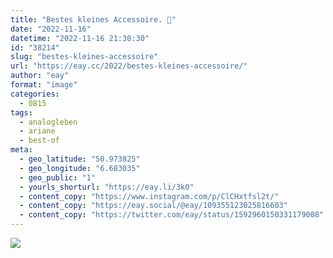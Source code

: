 ```yaml
---
title: "Bestes kleines Accessoire. 🥰"
date: "2022-11-16"
datetime: "2022-11-16 21:30:30"
id: "38214"
slug: "bestes-kleines-accessoire"
url: "https://eay.cc/2022/bestes-kleines-accessoire/"
author: "eay"
format: "image"
categories:
  - 0815
tags:
  - analogleben
  - ariane
  - best-of
meta:
  - geo_latitude: "50.973825"
  - geo_longitude: "6.683035"
  - geo_public: "1"
  - yourls_shorturl: "https://eay.li/3k0"
  - content_copy: "https://www.instagram.com/p/ClCHxtfsl2t/"
  - content_copy: "https://eay.social/@eay/109355123025816603"
  - content_copy: "https://twitter.com/eay/status/1592960150331179008"
---
```


![](https://eay.cc/uploads/2022/bestes-kleines-accessoire.jpg)
